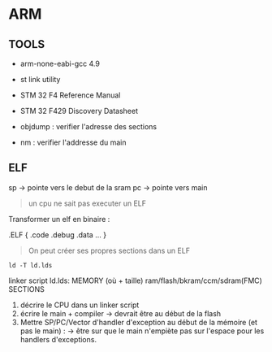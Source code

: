 # ARM

## TOOLS

- arm-none-eabi-gcc 4.9
- st link utility

- STM 32 F4 Reference Manual
- STM 32 F429 Discovery Datasheet

- objdump : verifier l'adresse des sections
- nm : verifier l'addresse du main

## ELF

sp -> pointe vers le debut de la sram
pc -> pointe vers main

> un cpu ne sait pas executer un ELF

Transformer un elf en binaire  :

.ELF {
      .code
      .debug
      .data
      ...
}

> On peut créer ses propres sections dans un ELF

`ld -T ld.lds`

linker script
ld.lds: MEMORY (où + taille)
          ram/flash/bkram/ccm/sdram(FMC)
        SECTIONS

1. décrire le CPU dans un linker script
2. écrire le main + compiler
  -> devrait être au début de la flash
3. Mettre SP/PC/Vector d'handler d'exception au début de la mémoire (et pas le main) :
  -> être sur que le main n'empiète pas sur l'espace pour les handlers
d'exceptions.
